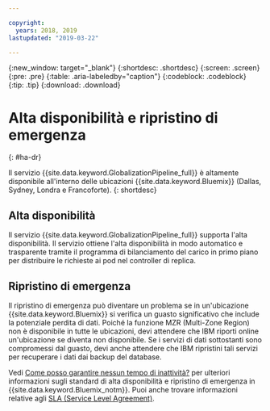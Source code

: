 ```yaml
---

copyright:
  years: 2018, 2019
lastupdated: "2019-03-22"

---
```


{:new_window: target="_blank"}
{:shortdesc: .shortdesc}
{:screen: .screen}
{:pre: .pre}
{:table: .aria-labeledby="caption"}
{:codeblock: .codeblock}
{:tip: .tip}
{:download: .download}


# Alta disponibilità e ripristino di emergenza
{: #ha-dr}

Il servizio {{site.data.keyword.GlobalizationPipeline_full}} è altamente disponibile all'interno delle ubicazioni {{site.data.keyword.Bluemix}} (Dallas, Sydney, Londra e Francoforte).
{: shortdesc}

## Alta disponibilità

Il servizio {{site.data.keyword.GlobalizationPipeline_full}} supporta l'alta disponibilità. Il servizio ottiene l'alta disponibilità in modo automatico e trasparente tramite il programma di bilanciamento del carico in primo piano per distribuire le richieste ai pod nel controller di replica.

## Ripristino di emergenza

Il ripristino di emergenza può diventare un problema se in un'ubicazione {{site.data.keyword.Bluemix}} si verifica un guasto significativo che include la potenziale perdita di dati. Poiché la funzione MZR (Multi-Zone Region) non è disponibile in tutte le ubicazioni, devi attendere che IBM riporti online un'ubicazione se diventa non disponibile. Se i servizi di dati sottostanti sono compromessi dal guasto, devi anche attendere che IBM ripristini tali servizi per recuperare i dati dai backup del database.

Vedi [Come posso garantire nessun tempo di inattività?](/docs/overview?topic=overview-zero-downtime#zero-downtime) per ulteriori informazioni sugli standard di alta disponibilità e ripristino di emergenza in {{site.data.keyword.Bluemix_notm}}. Puoi anche trovare informazioni relative agli [SLA (Service Level Agreement)](/docs/overview?topic=overview-zero-downtime#SLAs).  














